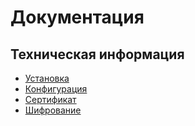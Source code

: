# Документация

## Техническая информация

* [Установка](install.md)
* [Конфигурация](config.md)
* [Сертификат](certificate.md)
* [Шифрование](crypt.md)
